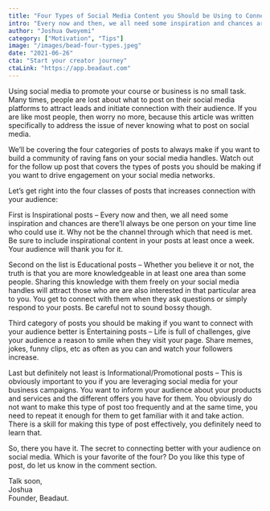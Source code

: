 ```yaml
---
title: "Four Types of Social Media Content you Should be Using to Connect Better"
intro: "Every now and then, we all need some inspiration and chances are there’ll always be one person on your time line who could use it. Why not be the channel through which that need is met."
author: "Joshua Owoyemi"
category: ["Motivation", "Tips"]
image: "/images/bead-four-types.jpeg"
date: "2021-06-26"
cta: "Start your creator journey"
ctaLink: "https://app.beadaut.com"
---
```


Using social media to promote your course or business is no small task. Many times, people are lost about what to post on their social media platforms to attract leads and initiate connection with their audience. If you are like most people, then worry no more, because this article was written specifically to address the issue of never knowing what to post on social media.

We’ll be covering the four categories of posts to always make if you want to build a community of raving fans on your social media handles. Watch out for the follow up post that covers the types of posts you should be making if you want to drive engagement on your social media networks.

Let’s get right into the four classes of posts that increases connection with your audience:

First is Inspirational posts – Every now and then, we all need some inspiration and chances are there’ll always be one person on your time line who could use it. Why not be the channel through which that need is met. Be sure to include inspirational content in your posts at least once a week. Your audience will thank you for it.

Second on the list is Educational posts – Whether you believe it or not, the truth is that you are more knowledgeable in at least one area than some people. Sharing this knowledge with them freely on your social media handles will attract those who are are also interested in that particular area to you. You get to connect with them when they ask questions or simply respond to your posts. Be careful not to sound bossy though.

Third category of posts you should be making if you want to connect with your audience better is Entertaining posts – Life is full of challenges, give your audience a reason to smile when they visit your page. Share memes, jokes, funny clips, etc as often as you can and watch your followers increase.

Last but definitely not least is Informational/Promotional posts – This is obviously important to you if you are leveraging social media for your business campaigns. You want to inform your audience about your products and services and the different offers you have for them. You obviously do not want to make this type of post too frequently and at the same time, you need to repeat it enough for them to get familiar with it and take action. There is a skill for making this type of post effectively, you definitely need to learn that.

So, there you have it. The secret to connecting better with your audience on social media. Which is your favorite of the four? Do you like this type of post, do let us know in the comment section.

Talk soon,\
Joshua\
Founder, Beadaut.
